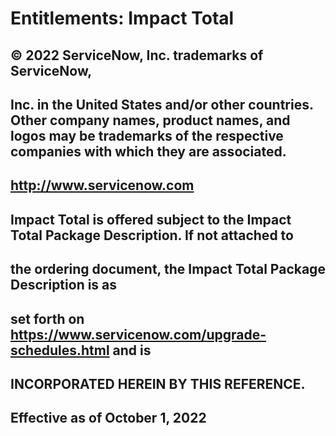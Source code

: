 # Entitlements: Impact Total

## © 2022 ServiceNow, Inc. trademarks of ServiceNow,

## Inc. in the United States and/or other countries. Other company names, product names, and logos may be trademarks of the respective companies with which they are associated.

## http://www.servicenow.com

## Impact Total is offered subject to the Impact Total Package Description. If not attached to

## the ordering document, the Impact Total Package Description is as

## set forth on https://www.servicenow.com/upgrade-schedules.html and is

## INCORPORATED HEREIN BY THIS REFERENCE.

## Effective as of October 1, 2022


